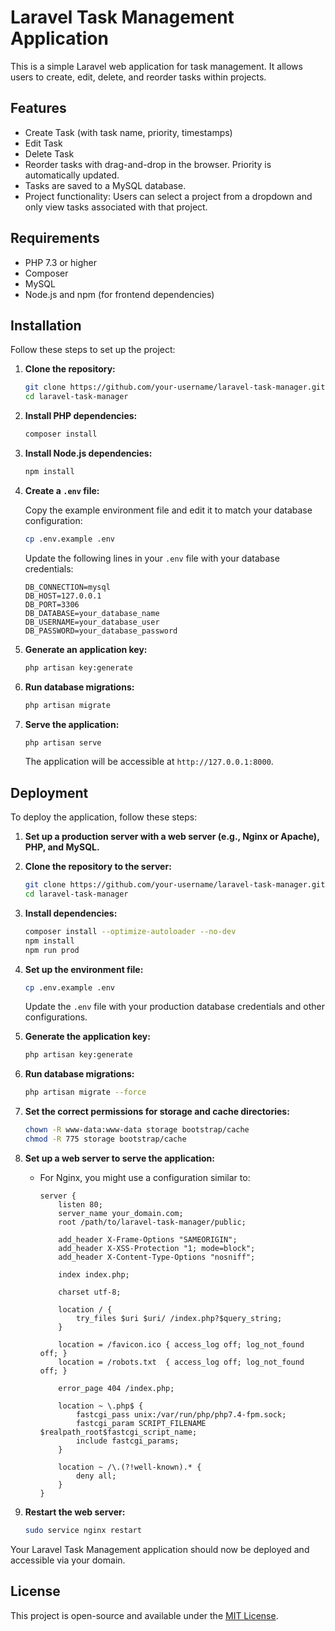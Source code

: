 # Laravel Task Management Application

This is a simple Laravel web application for task management. It allows users to create, edit, delete, and reorder tasks within projects.

## Features

- Create Task (with task name, priority, timestamps)
- Edit Task
- Delete Task
- Reorder tasks with drag-and-drop in the browser. Priority is automatically updated.
- Tasks are saved to a MySQL database.
- Project functionality: Users can select a project from a dropdown and only view tasks associated with that project.

## Requirements

- PHP 7.3 or higher
- Composer
- MySQL
- Node.js and npm (for frontend dependencies)

## Installation

Follow these steps to set up the project:

1. **Clone the repository:**

    ```bash
    git clone https://github.com/your-username/laravel-task-manager.git
    cd laravel-task-manager
    ```

2. **Install PHP dependencies:**

    ```bash
    composer install
    ```

3. **Install Node.js dependencies:**

    ```bash
    npm install
    ```

4. **Create a `.env` file:**

    Copy the example environment file and edit it to match your database configuration:

    ```bash
    cp .env.example .env
    ```

    Update the following lines in your `.env` file with your database credentials:

    ```
    DB_CONNECTION=mysql
    DB_HOST=127.0.0.1
    DB_PORT=3306
    DB_DATABASE=your_database_name
    DB_USERNAME=your_database_user
    DB_PASSWORD=your_database_password
    ```

5. **Generate an application key:**

    ```bash
    php artisan key:generate
    ```

6. **Run database migrations:**

    ```bash
    php artisan migrate
    ```

7. **Serve the application:**

    ```bash
    php artisan serve
    ```

    The application will be accessible at `http://127.0.0.1:8000`.

## Deployment

To deploy the application, follow these steps:

1. **Set up a production server with a web server (e.g., Nginx or Apache), PHP, and MySQL.**

2. **Clone the repository to the server:**

    ```bash
    git clone https://github.com/your-username/laravel-task-manager.git
    cd laravel-task-manager
    ```

3. **Install dependencies:**

    ```bash
    composer install --optimize-autoloader --no-dev
    npm install
    npm run prod
    ```

4. **Set up the environment file:**

    ```bash
    cp .env.example .env
    ```

    Update the `.env` file with your production database credentials and other configurations.

5. **Generate the application key:**

    ```bash
    php artisan key:generate
    ```

6. **Run database migrations:**

    ```bash
    php artisan migrate --force
    ```

7. **Set the correct permissions for storage and cache directories:**

    ```bash
    chown -R www-data:www-data storage bootstrap/cache
    chmod -R 775 storage bootstrap/cache
    ```

8. **Set up a web server to serve the application:**

    - For Nginx, you might use a configuration similar to:

        ```nginx
        server {
            listen 80;
            server_name your_domain.com;
            root /path/to/laravel-task-manager/public;

            add_header X-Frame-Options "SAMEORIGIN";
            add_header X-XSS-Protection "1; mode=block";
            add_header X-Content-Type-Options "nosniff";

            index index.php;

            charset utf-8;

            location / {
                try_files $uri $uri/ /index.php?$query_string;
            }

            location = /favicon.ico { access_log off; log_not_found off; }
            location = /robots.txt  { access_log off; log_not_found off; }

            error_page 404 /index.php;

            location ~ \.php$ {
                fastcgi_pass unix:/var/run/php/php7.4-fpm.sock;
                fastcgi_param SCRIPT_FILENAME $realpath_root$fastcgi_script_name;
                include fastcgi_params;
            }

            location ~ /\.(?!well-known).* {
                deny all;
            }
        }
        ```

9. **Restart the web server:**

    ```bash
    sudo service nginx restart
    ```

Your Laravel Task Management application should now be deployed and accessible via your domain.

## License

This project is open-source and available under the [MIT License](LICENSE).
